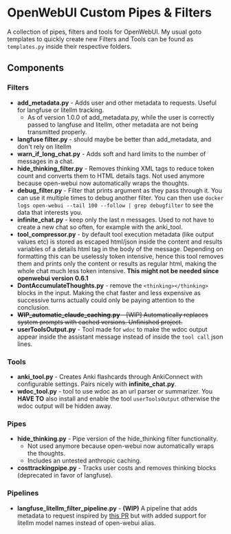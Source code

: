 # OpenWebUI Custom Pipes & Filters

A collection of pipes, filters and tools for OpenWebUI. My usual goto templates to quickly create new Filters and Tools can be found as `templates.py` inside their respective folders.

## Components

### Filters

- **add_metadata.py** - Adds user and other metadata to requests. Useful for langfuse or litellm tracking.
    * As of version 1.0.0 of add_metadata.py, while the user is correctly passed to langfuse and litellm, other metadata are not being transmitted properly.
- **langfuse filter.py** - should maybe be better than add_metadata, and don't rely on litellm
- **warn_if_long_chat.py** - Adds soft and hard limits to the number of messages in a chat.
- **hide_thinking_filter.py** - Removes thinking XML tags to reduce token count and converts them to HTML details tags. Not used anymore because open-webui now automatically wraps the thoughts.
- **debug_filter.py** - Filter that prints argument as they pass through it. You can use it multiple times to debug another filter. You can then use `docker logs open-webui --tail 100 --follow | grep debugfilter` to see the data that interests you.
- **infinite_chat.py** - keep only the last n messages. Used to not have to create a new chat so often, for example with the anki_tool.
- **tool_compressor.py** - by default tool execution metadata (like output values etc) is stored as escaped html/json inside the content and results variables of a details html tag in the body of the message. Depending on formatting this can be uselessly token intensive, hence this tool removes them and prints only the content or results as regular html, making the whole chat much less token intensive. **This might not be needed since openwebui version 0.6.1**
- **DontAccumulateThoughts.py** - remove the `<thinking></thinking>` blocks in the input. Making the chat faster and less expensive as successive turns actually could only be paying attention to the conclusion.
- ~~**WIP_automatic_claude_caching.py**  - [WIP] Automatically replaces system prompts with cached versions. Unfinished project.~~
- **userToolsOutput.py** - Tool made for `wdoc` to make the wdoc output appear inside the assistant message instead of inside the `tool call` json lines.

### Tools

- **anki_tool.py** - Creates Anki flashcards through AnkiConnect with configurable settings. Pairs nicely with **infinite_chat.py**.
- **wdoc_tool.py** - tool to use wdoc as an url parser or summarizer. You **HAVE TO** also install and enable the tool `userToolsOutput` otherwise the wdoc output will be hidden away.

### Pipes

- **hide_thinking.py** - Pipe version of the hide_thinking filter functionality.
    - Not used anymore because open-webui now automatically wraps the thoughts.
    - Includes an untested anthropic caching.
- **costtrackingpipe.py** - Tracks user costs and removes thinking blocks (deprecated in favor of langfuse).

### Pipelines

- **langfuse_litellm_filter_pipeline.py** - **(WIP)** A pipeline that adds metadata to request inspired by [this PR](https://github.com/open-webui/pipelines/pull/438) but with added support for litellm model names instead of open-webui alias.

